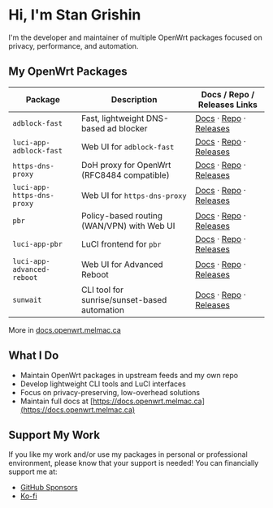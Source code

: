# Hi, I'm Stan Grishin

I'm the developer and maintainer of multiple OpenWrt packages focused on privacy, performance, and automation.

## My OpenWrt Packages

| Package                    | Description                                  | Docs / Repo / Releases Links                                                                                                                                                                             |
| -------------------------- | -------------------------------------------- | -------------------------------------------------------------------------------------------------------------------------------------------------------------------------------------------------------- |
| `adblock-fast`             | Fast, lightweight DNS-based ad blocker       | [Docs](https://docs.openwrt.melmac.ca/adblock-fast) · [Repo](https://github.com/stangri/adblock-fast) · [Releases](https://github.com/stangri/adblock-fast/releases)                                     |
| `luci-app-adblock-fast`    | Web UI for `adblock-fast`                    | [Docs](https://docs.openwrt.melmac.ca/adblock-fast) · [Repo](https://github.com/stangri/luci-app-adblock-fast) · [Releases](https://github.com/stangri/luci-app-adblock-fast/releases)                   |
| `https-dns-proxy`          | DoH proxy for OpenWrt (RFC8484 compatible)   | [Docs](https://docs.openwrt.melmac.ca/https-dns-proxy) · [Repo](https://github.com/stangri/https-dns-proxy) · [Releases](https://github.com/stangri/https-dns-proxy/releases)                            |
| `luci-app-https-dns-proxy` | Web UI for `https-dns-proxy`                 | [Docs](https://docs.openwrt.melmac.ca/https-dns-proxy) · [Repo](https://github.com/stangri/luci-app-https-dns-proxy) · [Releases](https://github.com/stangri/luci-app-https-dns-proxy/releases)          |
| `pbr`                      | Policy-based routing (WAN/VPN) with Web UI   | [Docs](https://docs.openwrt.melmac.ca/pbr) · [Repo](https://github.com/stangri/pbr) · [Releases](https://github.com/stangri/pbr/releases)                                                                |
| `luci-app-pbr`             | LuCI frontend for `pbr`                      | [Docs](https://docs.openwrt.melmac.ca/pbr) · [Repo](https://github.com/stangri/luci-app-pbr) · [Releases](https://github.com/stangri/luci-app-pbr/releases)                                              |
| `luci-app-advanced-reboot` | Web UI for Advanced Reboot                   | [Docs](https://docs.openwrt.melmac.ca/luci-app-advanced-reboot) · [Repo](https://github.com/stangri/luci-app-advanced-reboot) · [Releases](https://github.com/stangri/luci-app-advanced-reboot/releases) |
| `sunwait`                  | CLI tool for sunrise/sunset-based automation | [Docs](https://github.com/risacher/sunwait/blob/master/README.md) · [Repo](https://github.com/stangri/sunwait) · [Releases](https://github.com/stangri/sunwait/releases)                                 |

More in [docs.openwrt.melmac.ca](https://docs.openwrt.melmac.ca)

## What I Do

- Maintain OpenWrt packages in upstream feeds and my own repo
- Develop lightweight CLI tools and LuCI interfaces
- Focus on privacy-preserving, low-overhead solutions
- Maintain full docs at [https://docs.openwrt.melmac.ca](https://docs.openwrt.melmac.ca)

## Support My Work

If you like my work and/or use my packages in personal or professional environment, please know that your support is needed! You can financially support me at:

- [GitHub Sponsors](https://github.com/sponsors/stangri)
- [Ko-fi](https://ko-fi.com/stangri)
